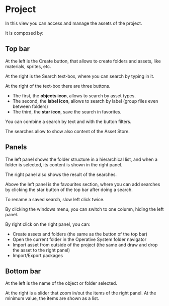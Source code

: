 # Project

In this view you can access and manage the assets of the project.

It is composed by:

## Top bar

At the left is the Create button, that allows to create folders and assets, like materials, sprites, etc.

At the right is the Search text-box, where you can search by typing in it.

At the right of the text-box there are three buttons.

* The first, the **objects icon**, allows to search by asset types.
* The second, the **label icon**, allows to search by label (group files even between folders)
* The third, the **star icon**, save the search in favorites.

You can combine a search by text and with the button filters.

The searches allow to show also content of the Asset Store.

## Panels

The left panel shows the folder structure in a hierarchical list, and when a folder is selected, its content is shown in the right panel.

The right panel also shows the result of the searches.

Above the left panel is the favourites section, where you can add searches by clicking the star button of the top bar after doing a search.

To rename a saved search, slow left click twice.

By clicking the windows menu, you can switch to one column, hiding the left panel.

By right click on the right panel, you can:

* Create assets and folders (the same as the button of the top bar)
* Open the current folder in the Operative System folder navigator
* Import asset from outside of the project (the same and draw and drop the asset to the right panel)
* Import/Export packages

## Bottom bar

At the left is the name of the object or folder selected.

At the right is a slider that zoom in/out the items of the right panel. At the minimum value, the items are shown as a list.